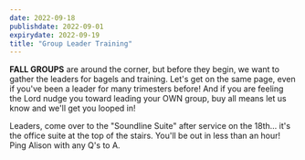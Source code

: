 ```yaml
---
date: 2022-09-18
publishdate: 2022-09-01
expirydate: 2022-09-19
title: "Group Leader Training"
---
```


**FALL GROUPS** are around the corner, but before they begin, we want to gather the leaders for bagels and training. Let's get on the same page, even if you've been a leader for many trimesters before! And if you are feeling the Lord nudge you toward leading your OWN group, buy all means let us know and we'll get you looped in!

Leaders, come over to the "Soundline Suite" after service on the 18th... it's the office suite at the top of the stairs. You'll be out in less than an hour! Ping Alison with any Q's to A.

